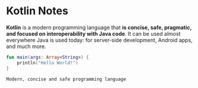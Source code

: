 # Kotlin Notes


**Kotlin** is a modern programming language that **is concise, safe, pragmatic, and focused on interoperability with Java code**.
It can be used almost everywhere Java is used today: for server-side development, Android apps, and much more.



```kotlin
fun main(args: Array<String>) {
    println("Hello World!")
}
```

`Modern, concise and safe programming language`



